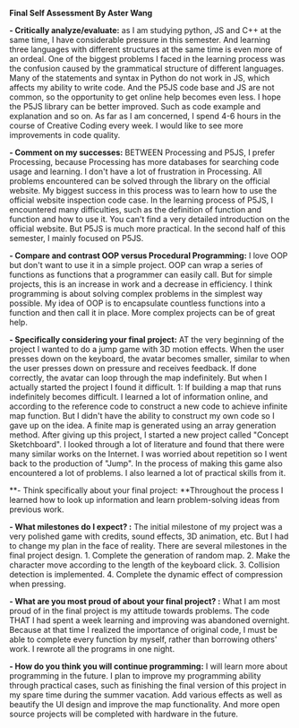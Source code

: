 **Final Self Assessment By Aster Wang**

**- Critically analyze/evaluate:** as I am studying python, JS and C++ at the same time, I have considerable pressure in this semester. And learning three languages with different structures at the same time is even more of an ordeal. One of the biggest problems I faced in the learning process was the confusion caused by the grammatical structure of different languages.
Many of the statements and syntax in Python do not work in JS, which affects my ability to write code. And the P5JS code base and JS are not common, so the opportunity to get online help becomes even less. I hope the P5JS library can be better improved. Such as code example and explanation and so on.
As far as I am concerned, I spend 4-6 hours in the course of Creative Coding every week. I would like to see more improvements in code quality.


**- Comment on my successes:** BETWEEN Processing and P5JS, I prefer Processing, because Processing has more databases for searching code usage and learning. I don't have a lot of frustration in Processing. All problems encountered can be solved through the library on the official website. My biggest success in this process was to learn how to use the official website inspection code case. In the learning process of P5JS, I encountered many difficulties, such as the definition of function and function and how to use it. You can't find a very detailed introduction on the official website. But P5JS is much more practical. In the second half of this semester, I mainly focused on P5JS.


**- Compare and contrast OOP versus Procedural Programming:** I love OOP but don't want to use it in a simple project. OOP can wrap a series of functions as functions that a programmer can easily call. But for simple projects, this is an increase in work and a decrease in efficiency. I think programming is about solving complex problems in the simplest way possible. My idea of OOP is to encapsulate countless functions into a function and then call it in place. More complex projects can be of great help.


**- Specifically considering your final project:** AT the very beginning of the project I wanted to do a jump game with 3D motion effects. When the user presses down on the keyboard, the avatar becomes smaller, similar to when the user presses down on pressure and receives feedback. If done correctly, the avatar can loop through the map indefinitely. But when I actually started the project I found it difficult. 1: If building a map that runs indefinitely becomes difficult. I learned a lot of information online, and according to the reference code to construct a new code to achieve infinite map function. But I didn't have the ability to construct my own code so I gave up on the idea. A finite map is generated using an array generation method. After giving up this project, I started a new project called "Concept Sketchboard". I looked through a lot of literature and found that there were many similar works on the Internet. I was worried about repetition so I went back to the production of "Jump". In the process of making this game also encountered a lot of problems. I also learned a lot of practical skills from it.

**- Think specifically about your final project: **Throughout the process I learned how to look up information and learn problem-solving ideas from previous work.

**- What milestones do I expect? :** The initial milestone of my project was a very polished game with credits, sound effects, 3D animation, etc. But I had to change my plan in the face of reality. There are several milestones in the final project design. 1. Complete the generation of random map. 2. Make the character move according to the length of the keyboard click. 3. Collision detection is implemented. 4. Complete the dynamic effect of compression when pressing.


**- What are you most proud of about your final project? :** What I am most proud of in the final project is my attitude towards problems. The code THAT I had spent a week learning and improving was abandoned overnight. Because at that time I realized the importance of original code, I must be able to complete every function by myself, rather than borrowing others' work. I rewrote all the programs in one night.



**- How do you think you will continue programming:** I will learn more about programming in the future. I plan to improve my programming ability through practical cases, such as finishing the final version of this project in my spare time during the summer vacation. Add various effects as well as beautify the UI design and improve the map functionality. And more open source projects will be completed with hardware in the future.
